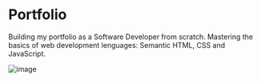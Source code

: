 # Portfolio
Building my portfolio as a Software Developer from scratch. Mastering the basics of web development lenguages: Semantic HTML, CSS and JavaScript.

![image](https://github.com/Gothsec/Portfolio/assets/112715997/b3571eb6-436e-4a9d-b7f7-0956018e5bdc)

